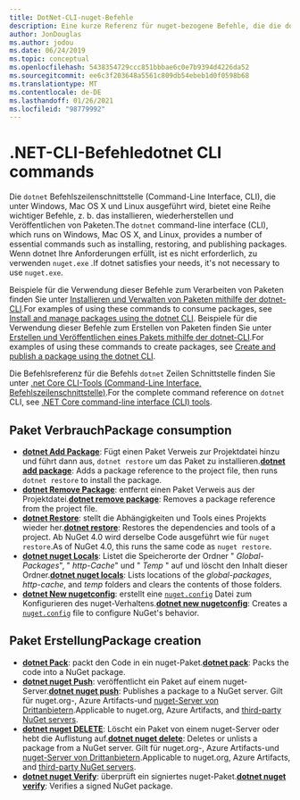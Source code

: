 ```yaml
---
title: DotNet-CLI-nuget-Befehle
description: Eine kurze Referenz für nuget-bezogene Befehle, die die dotnet-Befehlszeilenschnittstelle verwenden.
author: JonDouglas
ms.author: jodou
ms.date: 06/24/2019
ms.topic: conceptual
ms.openlocfilehash: 5438354729ccc851bbbae6c0e7b9394d4226da52
ms.sourcegitcommit: ee6c3f203648a5561c809db54ebeb1d0f0598b68
ms.translationtype: MT
ms.contentlocale: de-DE
ms.lasthandoff: 01/26/2021
ms.locfileid: "98779992"
---
```

# <a name="dotnet-cli-commands"></a><span data-ttu-id="412a5-103">.NET-CLI-Befehle</span><span class="sxs-lookup"><span data-stu-id="412a5-103">dotnet CLI commands</span></span>

<span data-ttu-id="412a5-104">Die `dotnet` Befehlszeilenschnittstelle (Command-Line Interface, CLI), die unter Windows, Mac OS X und Linux ausgeführt wird, bietet eine Reihe wichtiger Befehle, z. b. das installieren, wiederherstellen und Veröffentlichen von Paketen.</span><span class="sxs-lookup"><span data-stu-id="412a5-104">The `dotnet` command-line interface (CLI), which runs on Windows, Mac OS X, and Linux, provides a number of essential commands such as installing, restoring, and publishing packages.</span></span> <span data-ttu-id="412a5-105">Wenn dotnet Ihre Anforderungen erfüllt, ist es nicht erforderlich, zu verwenden `nuget.exe` .</span><span class="sxs-lookup"><span data-stu-id="412a5-105">If dotnet satisfies your needs, it's not necessary to use `nuget.exe`.</span></span>

<span data-ttu-id="412a5-106">Beispiele für die Verwendung dieser Befehle zum Verarbeiten von Paketen finden Sie unter [Installieren und Verwalten von Paketen mithilfe der dotnet-CLI](../consume-packages/install-use-packages-dotnet-cli.md).</span><span class="sxs-lookup"><span data-stu-id="412a5-106">For examples of using these commands to consume packages, see [Install and manage packages using the dotnet CLI](../consume-packages/install-use-packages-dotnet-cli.md).</span></span> <span data-ttu-id="412a5-107">Beispiele für die Verwendung dieser Befehle zum Erstellen von Paketen finden Sie unter [Erstellen und Veröffentlichen eines Pakets mithilfe der dotnet-CLI](../quickstart/create-and-publish-a-package-using-the-dotnet-cli.md).</span><span class="sxs-lookup"><span data-stu-id="412a5-107">For examples of using these commands to create packages, see [Create and publish a package using the dotnet CLI](../quickstart/create-and-publish-a-package-using-the-dotnet-cli.md).</span></span>

<span data-ttu-id="412a5-108">Die Befehlsreferenz für die Befehls `dotnet` Zeilen Schnittstelle finden Sie unter [.net Core CLI-Tools (Command-Line Interface, Befehlszeilenschnittstelle)](/dotnet/core/tools/?tabs=netcore2x).</span><span class="sxs-lookup"><span data-stu-id="412a5-108">For the complete command reference on `dotnet` CLI, see [.NET Core command-line interface (CLI) tools](/dotnet/core/tools/?tabs=netcore2x).</span></span>

## <a name="package-consumption"></a><span data-ttu-id="412a5-109">Paket Verbrauch</span><span class="sxs-lookup"><span data-stu-id="412a5-109">Package consumption</span></span>

- <span data-ttu-id="412a5-110">[**dotnet Add Package**](/dotnet/core/tools/dotnet-add-package): Fügt einen Paket Verweis zur Projektdatei hinzu und führt dann aus, `dotnet restore` um das Paket zu installieren.</span><span class="sxs-lookup"><span data-stu-id="412a5-110">[**dotnet add package**](/dotnet/core/tools/dotnet-add-package): Adds a package reference to the project file, then runs `dotnet restore` to install the package.</span></span>
- <span data-ttu-id="412a5-111">[**dotnet Remove Package**](/dotnet/core/tools/dotnet-remove-package): entfernt einen Paket Verweis aus der Projektdatei.</span><span class="sxs-lookup"><span data-stu-id="412a5-111">[**dotnet remove package**](/dotnet/core/tools/dotnet-remove-package): Removes a package reference from the project file.</span></span>
- <span data-ttu-id="412a5-112">[**dotnet Restore**](/dotnet/core/tools/dotnet-restore?tabs=netcore2x): stellt die Abhängigkeiten und Tools eines Projekts wieder her.</span><span class="sxs-lookup"><span data-stu-id="412a5-112">[**dotnet restore**](/dotnet/core/tools/dotnet-restore?tabs=netcore2x): Restores the dependencies and tools of a project.</span></span> <span data-ttu-id="412a5-113">Ab NuGet 4.0 wird derselbe Code ausgeführt wie für `nuget restore`.</span><span class="sxs-lookup"><span data-stu-id="412a5-113">As of NuGet 4.0, this runs the same code as `nuget restore`.</span></span>
- <span data-ttu-id="412a5-114">[**dotnet nuget Locals**](/dotnet/core/tools/dotnet-nuget-locals): Listet die Speicherorte der Ordner " *Global-Packages*", " *http-Cache*" und " *Temp* " auf und löscht den Inhalt dieser Ordner.</span><span class="sxs-lookup"><span data-stu-id="412a5-114">[**dotnet nuget locals**](/dotnet/core/tools/dotnet-nuget-locals): Lists locations of the *global-packages*, *http-cache*, and *temp* folders and clears the contents of those folders.</span></span>
- <span data-ttu-id="412a5-115">[**dotnet New nugetconfig**](/dotnet/core/tools/dotnet-new): erstellt eine [`nuget.config`](../reference/nuget-config-file.md) Datei zum Konfigurieren des nuget-Verhaltens.</span><span class="sxs-lookup"><span data-stu-id="412a5-115">[**dotnet new nugetconfig**](/dotnet/core/tools/dotnet-new): Creates a [`nuget.config`](../reference/nuget-config-file.md) file to configure NuGet's behavior.</span></span>

## <a name="package-creation"></a><span data-ttu-id="412a5-116">Paket Erstellung</span><span class="sxs-lookup"><span data-stu-id="412a5-116">Package creation</span></span>

- <span data-ttu-id="412a5-117">[**dotnet Pack**](/dotnet/core/tools/dotnet-pack?tabs=netcore2x): packt den Code in ein nuget-Paket.</span><span class="sxs-lookup"><span data-stu-id="412a5-117">[**dotnet pack**](/dotnet/core/tools/dotnet-pack?tabs=netcore2x): Packs the code into a NuGet package.</span></span>
- <span data-ttu-id="412a5-118">[**dotnet nuget Push**](/dotnet/core/tools/dotnet-nuget-push): veröffentlicht ein Paket auf einem nuget-Server.</span><span class="sxs-lookup"><span data-stu-id="412a5-118">[**dotnet nuget push**](/dotnet/core/tools/dotnet-nuget-push): Publishes a package to a NuGet server.</span></span> <span data-ttu-id="412a5-119">Gilt für nuget.org-, Azure Artifacts-und [nuget-Server von Drittanbietern](../hosting-packages/overview.md).</span><span class="sxs-lookup"><span data-stu-id="412a5-119">Applicable to nuget.org, Azure Artifacts, and [third-party NuGet servers](../hosting-packages/overview.md).</span></span>
- <span data-ttu-id="412a5-120">[**dotnet nuget DELETE**](/dotnet/core/tools/dotnet-nuget-delete): Löscht ein Paket von einem nuget-Server oder hebt die Auflistung auf.</span><span class="sxs-lookup"><span data-stu-id="412a5-120">[**dotnet nuget delete**](/dotnet/core/tools/dotnet-nuget-delete): Deletes or unlists a package from a NuGet server.</span></span> <span data-ttu-id="412a5-121">Gilt für nuget.org-, Azure Artifacts-und [nuget-Server von Drittanbietern](../hosting-packages/overview.md).</span><span class="sxs-lookup"><span data-stu-id="412a5-121">Applicable to nuget.org, Azure Artifacts, and [third-party NuGet servers](../hosting-packages/overview.md).</span></span>
- <span data-ttu-id="412a5-122">[**dotnet nuget Verify**](/dotnet/core/tools/dotnet-nuget-verify): überprüft ein signiertes nuget-Paket.</span><span class="sxs-lookup"><span data-stu-id="412a5-122">[**dotnet nuget verify**](/dotnet/core/tools/dotnet-nuget-verify): Verifies a signed NuGet package.</span></span>
